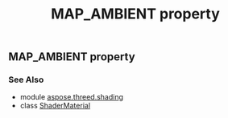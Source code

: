 ﻿---
title: MAP_AMBIENT property
second_title: Aspose.3D for Python via .NET API References
description: 
type: docs
weight: 90
url: /python-net/aspose.threed.shading/shadermaterial/map_ambient/
is_root: false
---

## MAP_AMBIENT property


### See Also
* module [aspose.threed.shading](../../)
* class [ShaderMaterial](/3d/python-net/aspose.threed.shading/shadermaterial)
